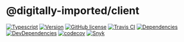 # @digitally-imported/client
[![Typescript](https://img.shields.io/badge/%3C%2F%3E-TypeScript-blue.svg?style=flat-square)](https://www.typescriptlang.org/)
[![Version](https://img.shields.io/npm/v/@digitally-imported/client?style=flat-square)](https://www.npmjs.com/package/@digitally-imported/client)
[![GitHub license](https://img.shields.io/github/license/pigulla/di?style=flat-square)](https://github.com/pigulla/di/blob/master/LICENSE)
[![Travis CI](https://img.shields.io/travis/com/pigulla/di/master?style=flat-square)](https://travis-ci.com/pigulla/di)
[![Dependencies](https://img.shields.io/david/pigulla/di?path=packages/client&style=flat-square)](https://david-dm.org/pigulla/di?path=packages%2Fclient)
[![DevDependencies](https://img.shields.io/david/dev/pigulla/di?path=packages/client&style=flat-square)](https://david-dm.org/dev/pigulla/di?path=packages%2Fclient)
[![codecov](https://codecov.io/gh/pigulla/di/branch/master/graph/badge.svg?flag=client&style=flat-square)](https://codecov.io/gh/pigulla/di/tree/master/packages/client/src)
[![Snyk](https://snyk.io/test/github/pigulla/di/badge.svg?targetFile=packages/client/package.json&style=flat-square)](https://snyk.io/test/github/pigulla/di?targetFile=packages%2Fclient%2Fpackage.json&tab=dependencies)
